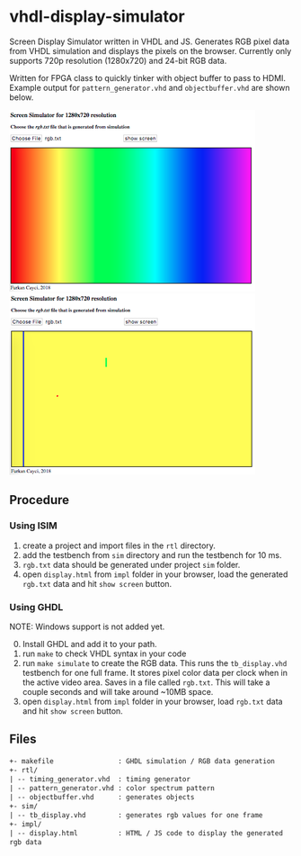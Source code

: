 # vhdl-display-simulator

Screen Display Simulator written in VHDL and JS. Generates RGB pixel data from VHDL simulation and displays the pixels on the browser. Currently only supports 720p resolution (1280x720) and 24-bit RGB data. 

Written for FPGA class to quickly tinker with object buffer to pass to HDMI.
Example output for `pattern_generator.vhd` and `objectbuffer.vhd` are shown below.

![pattern gen](img/pattern.png) ![object buffer](img/objbuf.png)

## Procedure

### Using ISIM

1. create a project and import files in the `rtl` directory. 
2. add the testbench from `sim` directory and run the testbench for 10 ms.
3. `rgb.txt` data should be generated under project `sim` folder.
4. open `display.html` from `impl` folder in your browser, load the generated `rgb.txt` data and hit `show screen` button.

### Using GHDL

NOTE: Windows support is not added yet.

0. Install GHDL and add it to your path.
1. run `make` to check VHDL syntax in your code
2. run `make simulate` to create the RGB data. This runs the `tb_display.vhd` testbench for one full frame. It stores pixel color data per clock when in the active video area. Saves in a file called `rgb.txt`. This will take a couple seconds and will take around ~10MB space.
3. open `display.html` from `impl` folder in your browser, load `rgb.txt` data and hit `show screen` button.

## Files

```
+- makefile                : GHDL simulation / RGB data generation
+- rtl/
| -- timing_generator.vhd  : timing generator
| -- pattern_generator.vhd : color spectrum pattern
| -- objectbuffer.vhd      : generates objects
+- sim/
| -- tb_display.vhd        : generates rgb values for one frame
+- impl/
| -- display.html          : HTML / JS code to display the generated rgb data
```
